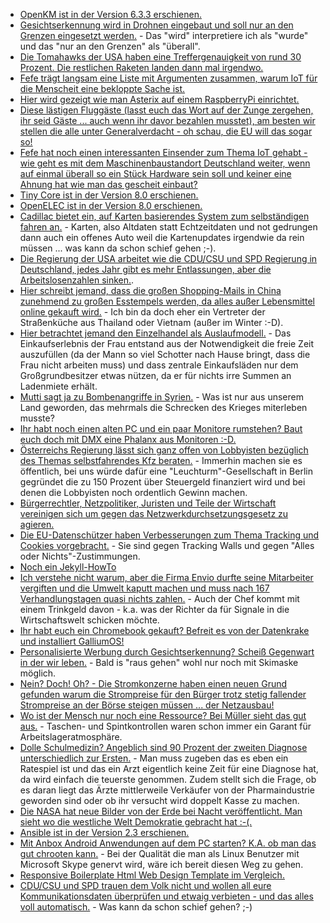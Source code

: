 * [OpenKM ist in der Version 6.3.3 erschienen.](http://www.pro-linux.de/news/1/24636/openkm-633-mit-zahlreichen-neuerungen-freigegeben.html)
* [Gesichtserkennung wird in Drohnen eingebaut und soll nur an den Grenzen eingesetzt werden.](https://www.golem.de/news/grenzschutz-drohnen-sollen-mit-gesichtserkennung-ausgeruestet-werden-1704-127219.html) - Das "wird" interpretiere ich als "wurde" und das "nur an den Grenzen" als "überall".
* [Die Tomahawks der USA haben eine Treffergenauigkeit von rund 30 Prozent. Die restlichen Raketen landen dann mal irgendwo.](https://blog.fefe.de/?ts=a61469ce)
* [Fefe trägt langsam eine Liste mit Argumenten zusammen, warum IoT für die Menscheit eine bekloppte Sache ist.](https://blog.fefe.de/?ts=a61464b3)
* [Hier wird gezeigt wie man Asterix auf einem RaspberryPi einrichtet.](https://opensource.com/article/17/4/asterisk-raspberry-pi-3)
* [Diese lästigen Fluggäste (lasst euch das Wort auf der Zunge zergehen, ihr seid Gäste ... auch wenn ihr davor bezahlen musstet), am besten wir stellen die alle unter Generalverdacht - oh schau, die EU will das sogar so!](https://www.heise.de/newsticker/meldung/Fluggaeste-als-Risikogruppen-EU-Kommission-foerdert-neues-Big-Data-Projekt-3681123.html)
* [Fefe hat noch einen interessanten Einsender zum Thema IoT gehabt - wie geht es mit dem Maschinenbaustandort Deutschland weiter, wenn auf einmal überall so ein Stück Hardware sein soll und keiner eine Ahnung hat wie man das gescheit einbaut?](https://blog.fefe.de/?ts=a6157a26)
* [Tiny Core ist in der Version 8.0 erschienen.](https://www.heise.de/newsticker/meldung/Zentrale-Aktualisierungen-Tiny-Core-Linux-Version-8-0-erschienen-3681142.html?wt_mc=rss.ho.beitrag.atom)
* [OpenELEC ist in der Version 8.0 erschienen.](http://www.pro-linux.de/news/1/24641/media-distribution-openelec-80-freigegeben.html)
* [Cadillac bietet ein, auf Karten basierendes System zum selbständigen fahren an.](https://www.golem.de/news/ct6-cadillac-macht-tesla-beim-assistierten-fahren-konkurrenz-1704-127241.html) - Karten, also Altdaten statt Echtzeitdaten und not gedrungen dann auch ein offenes Auto weil die Kartenupdates irgendwie da rein müssen ... was kann da schon schief gehen ;-).
* [Die Regierung der USA arbeitet wie die CDU/CSU und SPD Regierung in Deutschland, jedes Jahr gibt es mehr Entlassungen, aber die Arbeitslosenzahlen sinken.](https://www.heise.de/tp/features/USA-Unauffaelliger-Strukturwandel-3681166.html).
* [Hier schreibt jemand, dass die großen Shopping-Mails in China zunehmend zu großen Esstempels werden, da alles außer Lebensmittel online gekauft wird.](https://www.heise.de/forum/Telepolis/Kommentare/USA-Unauffaelliger-Strukturwandel/In-China-laengst-Alltag/posting-30232361/show/) - Ich bin da doch eher ein Vertreter der Straßenküche aus Thailand oder Vietnam (außer im Winter :-D).
* [Hier betrachtet jemand den Einzelhandel als Auslaufmodell.](https://www.heise.de/forum/Telepolis/Kommentare/USA-Unauffaelliger-Strukturwandel/Auslaufmodell-Einzelhandel/posting-30232100/show/) - Das Einkaufserlebnis der Frau entstand aus der Notwendigkeit die freie Zeit auszufüllen (da der Mann so viel Schotter nach Hause bringt, dass die Frau nicht arbeiten muss) und dass zentrale Einkaufsläden nur dem Großgrundbesitzer etwas nützen, da er für nichts irre Summen an Ladenmiete erhält.
* [Mutti sagt ja zu Bombenangriffe in Syrien.](http://www.tagesschau.de/ausland/trump-merkel-syrien-101.html) - Was ist nur aus unserem Land geworden, das mehrmals die Schrecken des Krieges miterleben musste?
* [Ihr habt noch einen alten PC und ein paar Monitore rumstehen? Baut euch doch mit DMX eine Phalanx aus Monitoren :-D.](http://dmx.sourceforge.net/)
* [Österreichs Regierung lässt sich ganz offen von Lobbyisten bezüglich des Themas selbstfahrendes Kfz beraten.](https://www.heise.de/newsticker/meldung/Oesterreich-erhaelt-Beirat-fuer-selbstfahrende-Kfz-3681169.html) - Immerhin machen sie es öffentlich, bei uns würde dafür eine "Leuchturm"-Gesellschaft in Berlin gegründet die zu 150 Prozent über Steuergeld finanziert wird und bei denen die Lobbyisten noch ordentlich Gewinn machen.
* [Bürgerrechtler, Netzpolitiker, Juristen und Teile der Wirtschaft vereinigen sich um gegen das Netzwerkdurchsetzungsgesetz zu agieren.](https://www.heise.de/newsticker/meldung/Netzwerkdurchsetzungsgesetz-Wirtschaft-Buergerrechtler-Netzpolitiker-und-Juristen-verbuenden-sich-3681351.html)
* [Die EU-Datenschützer haben Verbesserungen zum Thema Tracking und Cookies vorgebracht.](https://www.heise.de/newsticker/meldung/Tracking-und-Cookies-EU-Datenschuetzern-geht-geplante-E-Privacy-Verordnung-nicht-weit-genug-3683298.html) - Sie sind gegen Tracking Walls und gegen "Alles oder Nichts"-Zustimmungen.
* [Noch ein Jekyll-HowTo](https://opensource.com/article/17/4/getting-started-jekyll)
* [Ich verstehe nicht warum, aber die Firma Envio durfte seine Mitarbeiter vergiften und die Umwelt kaputt machen und muss nach 167 Verhandlungstagen quasi nichts zahlen.](https://www.heise.de/tp/features/Envio-Prozessende-im-Dortmunder-PCB-Skandal-3681111.html) - Auch der Chef kommt mit einem Trinkgeld davon - k.a. was der Richter da für Signale in die Wirtschaftswelt schicken möchte.
* [Ihr habt euch ein Chromebook gekauft? Befreit es von der Datenkrake und installiert GalliumOS!](https://opensource.com/article/17/4/linux-chromebook-gallium-os)
* [Personalisierte Werbung durch Gesichtserkennung? Scheiß Gegenwart in der wir leben.](https://www.golem.de/news/gezielte-werbung-deutsche-post-testet-gesichtserkennung-in-filialen-1704-127282.html) - Bald is "raus gehen" wohl nur noch mit Skimaske möglich.
* [Nein? Doch! Oh? - Die Stromkonzerne haben einen neuen Grund gefunden warum die Strompreise für den Bürger trotz stetig fallender Strompreise an der Börse steigen müssen ... der Netzausbau!](https://www.heise.de/newsticker/meldung/Neue-Kosten-fuer-Stromkunden-Elektro-Autos-machen-Netzausbau-teurer-3685111.html)
* [Wo ist der Mensch nur noch eine Ressource? Bei Müller sieht das gut aus.](http://npr.news.eulu.info/2017/04/13/drogeriekette-mueller-was-scherrt-und-die-gewerkschaft/?pk_campaign=feed&pk_kwd=drogeriekette-mueller-was-scherrt-und-die-gewerkschaft) - Taschen- und Spintkontrollen waren schon immer ein Garant für Arbeitslageratmosphäre.
* [Dolle Schulmedizin? Angeblich sind 90 Prozent der zweiten Diagnose unterschiedlich zur Ersten.](https://www.heise.de/tp/features/Innere-Medizin-Zu-fast-90-Prozent-unterschiedliche-Diagnosen-von-Aerzten-3685390.html) - Man muss zugeben das es eben ein Ratespiel ist und das ein Arzt eigentlich keine Zeit für eine Diagnose hat, da wird einfach die teuerste genommen. Zudem stellt sich die Frage, ob es daran liegt das Ärzte mittlerweile Verkäufer von der Pharmaindustrie geworden sind oder ob ihr versucht wird doppelt Kasse zu machen.
* [Die NASA hat neue Bilder von der Erde bei Nacht veröffentlicht. Man sieht wo die westliche Welt Demokratie gebracht hat :-(.](https://www.heise.de/newsticker/meldung/NASA-veroeffentlicht-neue-Satellitenaufnahme-der-Erde-bei-Nacht-3685136.html)
* [Ansible ist in der Version 2.3 erschienen.](https://www.heise.de/newsticker/meldung/Ansible-2-3-vereinheitlicht-die-Netzwerkanbindung-3684866.html)
* [Mit Anbox Android Anwendungen auf dem PC starten? K.A. ob man das gut chrooten kann.](https://github.com/anbox/anbox) - Bei der Qualität die man als Linux Benutzer mit Microsoft Skype genervt wird, wäre ich bereit diesen Weg zu gehen.
* [Responsive Boilerplate Html Web Design Template im Vergleich.](https://opensource.com/article/17/4/boilerplate-web-design-templates)
* [CDU/CSU und SPD trauen dem Volk nicht und wollen all eure Kommunikationsdaten überprüfen und etwaig verbieten - und das alles voll automatisch.](https://www.heise.de/newsticker/meldung/IT-Sicherheit-Koalition-will-Deep-Packet-Inspection-und-Netzsperren-3685644.html) - Was kann da schon schief gehen? ;-)
